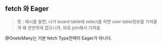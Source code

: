 ## fetch 와 Eager

> 뜻 : 예시를 들면, 너가 board table에 select를 하면 user table정보를 가져올게 왜 한번밖에 없으니까, 바로 join해서 가져옴


@OnetoMany는 기본 fetch Type전략이 Eager가 아니다.
